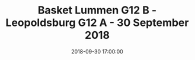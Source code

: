 ---
layout: album
title:  Basket Lummen G12 B - Leopoldsburg G12 A - 30 September 2018
description: Competitie wedstrijd tussen Basket Lummen G12 B en Leopoldsburg G12 A.
date: 2018-09-30 17:00:00
cover: /albums/2018-09-30-Basket-Lummen-G12B-Leopoldsburg-G12A/thumbnails/IMG_20180930_182453.jpg
pagination: 
  enabled: true
  images: true
  imageLayout: image
  itemsPerPage: 64
---